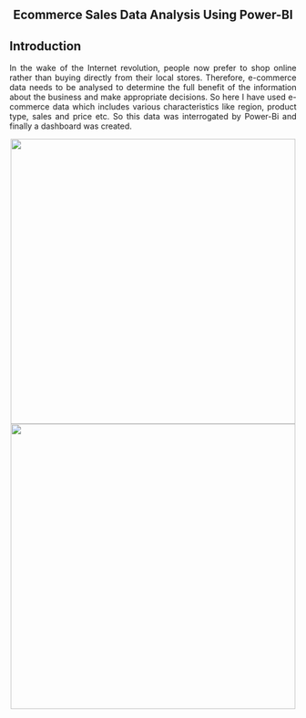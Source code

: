 <h2 align="center"> Ecommerce Sales Data Analysis Using Power-BI</h2>

<h2 align="left">Introduction</h2>

<p style= 'text-align: justify;'> In the wake of the Internet revolution, people now prefer to shop online rather than buying directly from their local stores. Therefore, e-commerce data needs to be analysed to determine the full benefit of the information about the business and make appropriate decisions. So here I have used e-commerce data which includes various characteristics like region, product type, sales and price etc. So this data was interrogated by Power-Bi and finally a dashboard was created.
 
<p align="center">
  <img width="500" src="https://user-images.githubusercontent.com/74568334/144201807-bec5999b-3ab0-4cec-96d7-05720a95b980.png">
  <img width="500" src="https://user-images.githubusercontent.com/74568334/144202004-e330cafc-225e-40a7-a62b-493170b51311.jpg">
  
</p> 
